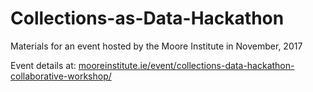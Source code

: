 # Collections-as-Data-Hackathon
Materials for an event hosted by the Moore Institute in November, 2017

Event details at: [mooreinstitute.ie/event/collections-data-hackathon-collaborative-workshop/](http://mooreinstitute.ie/event/collections-data-hackathon-collaborative-workshop)
